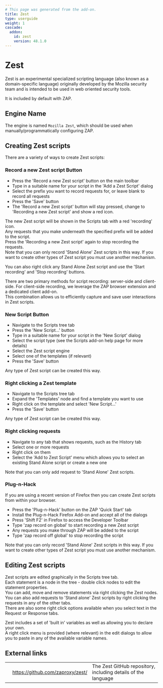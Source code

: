 ```yaml
---
# This page was generated from the add-on.
title: Zest
type: userguide
weight: 1
cascade:
  addon:
    id: zest
    version: 48.1.0
---
```


# Zest


Zest is an experimental specialized scripting language (also known as a domain-specific language)
originally developed by the Mozilla security team and is intended to be used in web oriented security tools.


It is included by default with ZAP.  


## Engine Name

The engine is named `Mozilla Zest`, which should be used when manually/programmatically configuring ZAP.

## Creating Zest scripts

There are a variety of ways to create Zest scripts:

### Record a new Zest script Button

* Press the 'Record a new Zest script' button on the main toolbar
* Type in a suitable name for your script in the 'Add a Zest Script' dialog
* Select the prefix you want to record requests for, or leave blank to record all requests
* Press the 'Save' button
* The 'Record a new Zest script' button will stay pressed, change to 'Recording a new Zest script' and show a red icon.

The new Zest script will be shown in the Scripts tab with a red 'recording' icon.  
Any requests that you make underneath the specified prefix will be added to the script.  
Press the 'Recording a new Zest script' again to stop recording the requests.  
Note that you can only record 'Stand Alone' Zest scripts in this way. If you want to create other types of Zest script you must use another mechanism.   

You can also right click any Stand Alone Zest script and use the 'Start recording' and 'Stop recording' buttons.   

There are two primary methods for script recording: server-side and client-side. For client-side recording, we leverage the ZAP browser extension and a dedicated client add-on.   
This combination allows us to efficiently capture and save user interactions in Zest scripts.

### New Script Button

* Navigate to the Scripts tree tab
* Press the 'New Script...' button
* Type in a suitable name for your script in the 'New Script' dialog
* Select the script type (see the Scripts add-on help page for more details)
* Select the Zest script engine
* Select one of the templates (if relevant)
* Press the 'Save' button

Any type of Zest script can be created this way.

### Right clicking a Zest template

* Navigate to the Scripts tree tab
* Expand the 'Templates' node and find a template you want to use
* Right click on the template and select 'New Script...'
* Press the 'Save' button

Any type of Zest script can be created this way.

### Right clicking requests

* Navigate to any tab that shows requests, such as the History tab
* Select one or more requests
* Right click on them
* Select the 'Add to Zest Script' menu which allows you to select an existing Stand Alone script or create a new one

Note that you can only add request to 'Stand Alone' Zest scripts.

### Plug-n-Hack

If you are using a recent version of Firefox then you can create Zest scripts from within your browser.  

* Press the 'Plug-n-Hack' button on the ZAP 'Quick Start' tab
* Install the Plug-n-Hack Firefox Add-on and accept all of the dialogs
* Press 'Shift F2' in Firefox to access the Developer Toolbar
* Type 'zap record on global' to start recording a new Zest script
* Any requests you make through ZAP will be added to the script
* Type 'zap record off global' to stop recording the script

Note that you can only record 'Stand Alone' Zest scripts in this way. If you want to create other types of Zest script you must use another mechanism.

## Editing Zest scripts

Zest scripts are edited graphically in the Scripts tree tab.  
Each statement is a node in the tree - double click nodes to edit the statement properties.  
You can add, move and remove statements via right clicking the Zest nodes.  
You can also add requests to 'Stand alone' Zest scripts by right clicking the requests in any of the other tabs.  
There are also some right click options available when you select text in the Request or Response tabs.  

Zest includes a set of 'built in' variables as well as allowing you to declare your own.  
A right click menu is provided (where relevant) in the edit dialogs to allow you to paste in any of the available variable names.  

## External links

|   |                                    |                                                               |
|---|------------------------------------|---------------------------------------------------------------|
|   | <https://github.com/zaproxy/zest/> | The Zest GitHub repository, including details of the language |
